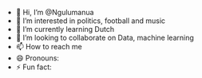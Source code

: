 - 👋 Hi, I’m @Ngulumanua
- 👀 I’m interested in politics, football and music
- 🌱 I’m currently learning Dutch
- 💞️ I’m looking to collaborate on Data, machine learning
- 📫 How to reach me 
- 😄 Pronouns: 
- ⚡ Fun fact: 

<!---
Ngulumanua/Ngulumanua is a ✨ special ✨ repository because its `README.md` (this file) appears on your GitHub profile.
You can click the Preview link to take a look at your changes.
--->
